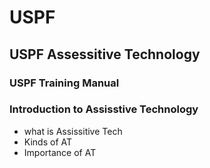 # USPF
## USPF Assessitive Technology
### USPF Training Manual


### Introduction to Assisstive Technology
- what is Assissitive Tech
- Kinds of AT
- Importance of AT
